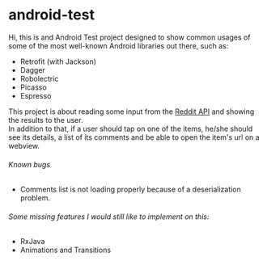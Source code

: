 # android-test

Hi, this is and Android Test project designed to show common usages of some 
of the most well-known Android libraries out there, such as:
- Retrofit (with Jackson)
- Dagger
- Robolectric
- Picasso
- Espresso

This project is about reading some input from the [Reddit API](https://www.reddit.com/dev/api/)
and showing the results to the user.  
In addition to that, if a user should tap on one of the items, he/she should
see its details, a list of its comments and be able to open the item's url
on a webview.

###### Known bugs
- Comments list is not loading properly because of a deserialization problem.

###### Some missing features I would still like to implement on this:
- RxJava
- Animations and Transitions